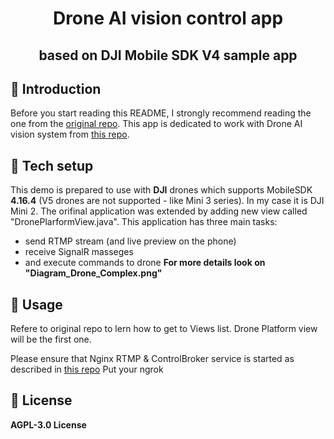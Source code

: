 <h1 align="center">Drone AI vision control app</h1>
<h2 align="center">based on DJI Mobile SDK V4 sample app</h2>

## :book: Introduction
Before you start reading this README, I strongly recommend reading the one from the [original repo](https://github.com/dji-sdk/Mobile-SDK-Android/).
This app is dedicated to work with Drone AI vision system from [this repo](https://github.com/pazdzioch87/Drone-AI-Vision-Control).

## :hammer: Tech setup
This demo is prepared to use with **DJI** drones which supports MobileSDK **4.16.4** (V5 drones are not supported - like Mini 3 series). In my case it is DJI Mini 2.
The orifinal application was extended by adding new view called "DronePlarformView.java".
 This application has three main tasks: 
- send RTMP stream (and live preview on the phone)
- receive SignalR masseges 
- and execute commands to drone
**For more details look on "Diagram_Drone_Complex.png"**

## :iphone: Usage
Refere to original repo to lern how to get to Views list. Drone Platform view will be the first one.

Please ensure that Nginx RTMP & ControlBroker service is started as described in [this repo](https://github.com/pazdzioch87/Drone-AI-Vision-Control)
Put your ngrok 
## :memo: License
**AGPL-3.0 License**
